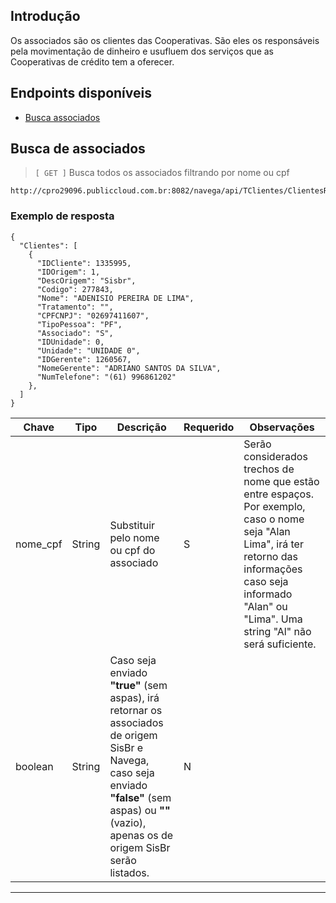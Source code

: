 ## Introdução

Os associados são os clientes das Cooperativas. São eles os responsáveis pela movimentação de dinheiro e usufluem dos serviços que as Cooperativas de crédito tem a oferecer.

## Endpoints disponíveis

- [Busca associados](#busca-de-associados)

## Busca de associados

> `[ GET ]` Busca todos os associados filtrando por nome ou cpf


```
http://cpro29096.publiccloud.com.br:8082/navega/api/TClientes/ClientesResumido/{nome_cpf}/{boolean}
```

### Exemplo de resposta

```
{
  "Clientes": [
    {
      "IDCliente": 1335995,
      "IDOrigem": 1,
      "DescOrigem": "Sisbr",
      "Codigo": 277843,
      "Nome": "ADENISIO PEREIRA DE LIMA",
      "Tratamento": "",
      "CPFCNPJ": "02697411607",
      "TipoPessoa": "PF",
      "Associado": "S",
      "IDUnidade": 0,
      "Unidade": "UNIDADE 0",
      "IDGerente": 1260567,
      "NomeGerente": "ADRIANO SANTOS DA SILVA",
      "NumTelefone": "(61) 996861202"
    },
  ]
}
```


|Chave|Tipo|Descrição|Requerido|Observações|
|--|--|--|--|--|
|nome_cpf|String|Substituir pelo nome ou cpf do associado|S| Serão considerados trechos de nome que estão entre espaços. Por exemplo, caso o nome seja "Alan Lima", irá ter retorno das informações caso seja informado "Alan" ou "Lima". Uma string "Al" não será suficiente.|
|boolean|String|Caso seja enviado **"true"** (sem aspas), irá retornar os associados de origem SisBr e Navega, caso seja enviado **"false"** (sem aspas) ou **""** (vazio), apenas os de origem SisBr serão listados.|N||



---
 

